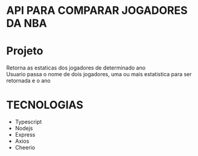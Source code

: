 # API PARA COMPARAR JOGADORES DA NBA 

# Projeto
Retorna as estaticas dos jogadores de determinado ano <br>
Usuario passa o nome de dois jogadores, uma ou mais estatistica para ser retornada e o ano 

# TECNOLOGIAS 
- Typescript
- Nodejs
- Express 
- Axios 
- Cheerio

